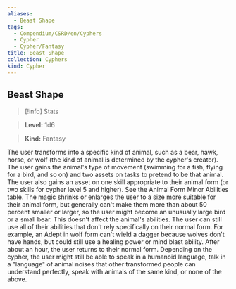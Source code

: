 ```yaml
---
aliases:
  - Beast Shape
tags:
  - Compendium/CSRD/en/Cyphers
  - Cypher
  - Cypher/Fantasy
title: Beast Shape
collection: Cyphers
kind: Cypher
---
```

## Beast Shape    
>[!info] Stats    
> **Level:** 1d6    
> **Kind:** Fantasy  
    
The user transforms into a specific kind of animal, such as a bear, hawk, horse, or wolf (the kind of animal is determined by the cypher's creator). The user gains the animal's type of movement (swimming for a fish, flying for a bird, and so on) and two assets on tasks to pretend to be that animal. The user also gains an asset on one skill appropriate to their animal form (or two skills for cypher level 5 and higher). See the Animal Form Minor Abilities table.  The magic shrinks or enlarges the user to a size more suitable for their animal form, but generally can't make them more than about 50 percent smaller or larger, so the user might become an unusually large bird or a small bear. This doesn't affect the animal's abilities. The user can still use all of their abilities that don't rely specifically on their normal form. For example, an Adept in wolf form can't wield a dagger because wolves don't have hands, but could still use a healing power or mind blast ability. After about an hour, the user returns to their normal form. Depending on the cypher, the user might still be able to speak in a humanoid language, talk in a "language" of animal noises that other transformed people can understand perfectly, speak with animals of the same kind, or none of the above.